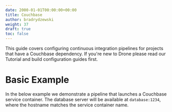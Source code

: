 ```yaml
---
date: 2000-01-01T00:00:00+00:00
title: Couchbase
author: bradrydzewski
weight: 37
draft: true
toc: false
---
```


This guide covers configuring continuous integration pipelines for projects that have a Couchbase dependency. If you're new to Drone please read our Tutorial and build configuration guides first.

# Basic Example

In the below example we demonstrate a pipeline that launches a Couchbase service container. The database server will be available at `database:1234`, where the hostname matches the service container name.
